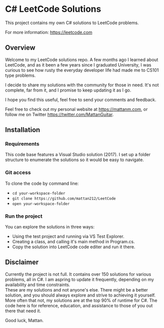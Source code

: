 # C# LeetCode Solutions

This project contains my own C# solutions to LeetCode problems.

For more information: <https://leetcode.com>

## Overview
Welcome to my LeetCode solutions repo. 
A few months ago I learned about LeetCode, and as it been a few years since I graduated University, I was curious to see how rusty the everyday developer life had made me to CS101 type problems. 

I decide to share my solutions with the community for those in need. It's not complete, far from it, and I promise to keep updating it as I go. 

I hope you find this useful, feel free to send your comments and feedback. 

Feel free to check out my personal website at <https://mattanm.com>, or follow me on Twitter <https://twitter.com/MattanGuitar>.

## Installation

### Requirements
This code base features a Visual Studio solution (2017). I set up a folder structure to enumerate the solutions so it would be easy to navigate. 

### Git access
To clone the code by command line:
* `cd your-workspace-folder`
* `git clone https://github.com/mattan212/LeetCode`
* `open your-workspace-folder`

### Run the project 
You can explore the solutions in three ways:
  * Using the test project and running via VS Test Explorer.
  * Creating a class, and calling it's main method in Program.cs.
  * Copy the solution into LeetCode code editer and run it there.

## Disclaimer
Currently the project is not full. It contains over 150 solutions for various problems, all in C#. 
I am aspring to update it frequently, depending on my availability and time constraints.  
These are my solutions and not anyone's else. There might be a better solution, and you should always explore and strive to achieving it yourself. More often that not, my solutions are at the top 90% of runtime for C#. 
The code here is for reference, education, and assistance to those of you out there that need it. 

Good luck, Mattan.
